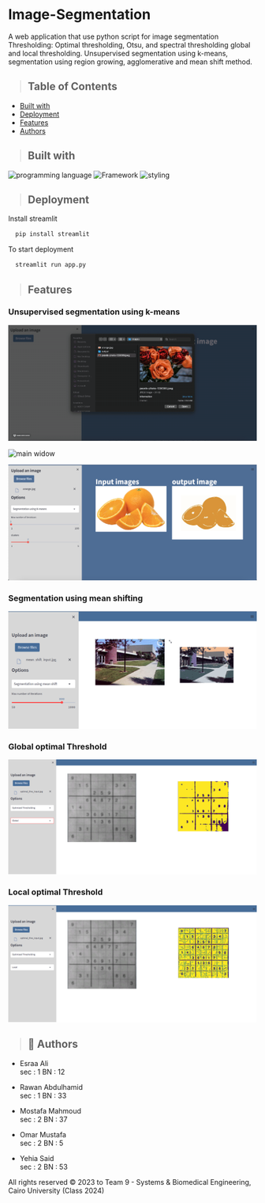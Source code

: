# Image-Segmentation


A web application that use python script for image segmentation Thresholding: Optimal thresholding, Otsu, and spectral thresholding global and local thresholding.
Unsupervised segmentation using k-means,
segmentation using region growing, agglomerative
and mean shift method.

> ## Table of Contents

- [Built with](#Built-with)
- [Deployment](#Deployment)
- [Features](#Features)
- [Authors](#Authors)


> ## Built with

![programming language](https://img.shields.io/badge/programmig%20language-Python-red)
![Framework](https://img.shields.io/badge/Framework-Streamlit-blue)
![styling](https://img.shields.io/badge/Styling-CSS-ff69b4)


> ## Deployment

 Install streamlit

```bash
  pip install streamlit
```

To start deployment 
```bash
  streamlit run app.py
```


> ## Features
###  Unsupervised segmentation using k-means

![main widow](./Demo/k1.gif)

![main widow](./Demo/k2.gif)

![main widow](./Demo/K3.png)

### Segmentation using mean shifting

![main widow](./Demo/mS.png)

### Global optimal Threshold

![main widow](./Demo/G_optimal.png)

### Local optimal Threshold

![main widow](./Demo/L_optimal.png)


> ## 🔗 Authors
- Esraa Ali         
sec : 1   BN : 12

- Rawan Abdulhamid  
sec : 1   BN : 33

- Mostafa Mahmoud   
sec : 2   BN : 37

- Omar Mustafa      
sec : 2   BN : 5  

- Yehia Said        
sec : 2   BN : 53 


All rights reserved © 2023 to Team 9 - Systems & Biomedical Engineering, Cairo University (Class 2024)